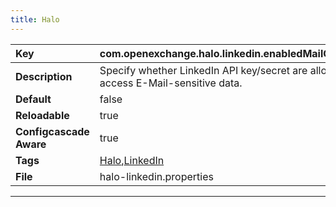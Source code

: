 ```yaml
---
title: Halo
---
```


| __Key__ | com.openexchange.halo.linkedin.enabledMailCapableKey |
|:----------------|:--------|
| __Description__ | Specify whether LinkedIn API key/secret are allowed to access E-Mail-sensitive data.<br> |
| __Default__ | false |
| __Reloadable__ | true |
| __Configcascade Aware__ | true |
| __Tags__ | <a href="https://documentation.open-xchange.com/latest/middleware/configuration/tags/Halo.html">Halo</a>,<a href="https://documentation.open-xchange.com/latest/middleware/configuration/tags/LinkedIn.html">LinkedIn</a> |
| __File__ | halo-linkedin.properties |

---
